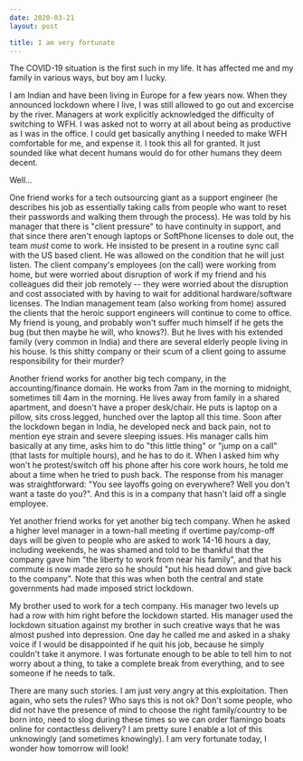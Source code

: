 ```yaml
---
date: 2020-03-21
layout: post

title: I am very fortunate
---
```


The COVID-19 situation is the first such in my life. It has affected me and my family in various ways, but boy am I lucky.

I am Indian and have been living in Europe for a few years now. When they
announced lockdown where I live, I was still allowed to go out and excercise
by the river. Managers at work explicitly acknowledged the difficulty of switching to
WFH. I was asked not to worry at all about being as productive as I was in the
office. I could get basically anything I needed to make WFH comfortable for
me, and expense it. I took this all for granted. It just sounded like what decent
humans would do for other humans they deem decent.

Well...

One friend works for a tech outsourcing giant as a support engineer (he
describes his job as essentially taking calls from people who want to reset
their passwords and walking them through the process). He was told by his
manager that there is "client pressure" to have continuity in support, and
that since there aren't enough laptops or SoftPhone licenses to dole out,
the team *must* come to work. He insisted to be present in a routine sync
call with the US based client. He was allowed on the condition that he will
just listen.  The client company's employees (on the call) were working
from home, but were worried about disruption of work if my friend and his
colleagues did their job remotely -- they were worried about the disruption
and cost associated with by having to wait for additional hardware/software
licenses.  The Indian management team (also working from home) assured the
clients that the heroic support engineers will continue to come to office.
My friend is young, and probably won't suffer much himself if he gets the bug
(but then maybe he will, who knows?). But he lives with his extended family
(very common in India) and there are several elderly people living in his
house. Is this shitty company or their scum of a client going to assume
responsibility for their murder?

Another friend works for another big tech company, in the accounting/finance
domain. He works from 7am in the morning to midnight, sometimes till 4am in
the morning. He lives away from family in a shared apartment, and doesn't
have a proper desk/chair. He puts is laptop on a pillow, sits cross legged,
hunched over the laptop all this time. Soon after the lockdown began in
India, he developed neck and back pain, not to mention eye strain and severe
sleeping issues. His manager calls him basically at any time, asks him to do
"this little thing" or "jump on a call" (that lasts for multiple hours), and
he has to do it. When I asked him why won't he protest/switch off his phone
after his core work hours, he told me about a time when he tried to push
back. The response from his manager was straightforward: "You see layoffs
going on everywhere? Well you don't want a taste do you?". And this is in
a company that hasn't laid off a single employee.

Yet another friend works for yet another big tech company. When he asked a
higher level manager in a town-hall meeting if overtime pay/comp-off days will
be given to people who are asked to work 14-16 hours a day, including weekends,
he was shamed and told to be thankful that the company gave him "the liberty
to work from near his family", and that his commute is now made zero so he
should "put his head down and give back to the company". Note that this was
when both the central and state governments had made imposed strict lockdown.

My brother used to work for a tech company. His manager two levels up had a
row with him right before the lockdown started. His manager used the lockdown
situation against my brother in such creative ways that he was almost pushed
into depression. One day he called me and asked in a shaky voice if I would be
disappointed if he quit his job, because he simply couldn't take it anymore. I
was fortunate enough to be able to tell him to not worry about a thing, to
take a complete break from everything, and to see someone if he needs to talk.

There are many such stories. I am just very angry at this exploitation. Then
again, who sets the rules? Who says this is not ok? Don't some people, who
did not have the presence of mind to choose the right  family/country to be born into,
need to slog during these times so we can order flamingo boats online for contactless delivery? I am pretty sure I enable a lot of this unknowingly (and sometimes knowingly). I am very fortunate today, I wonder how tomorrow will look!


